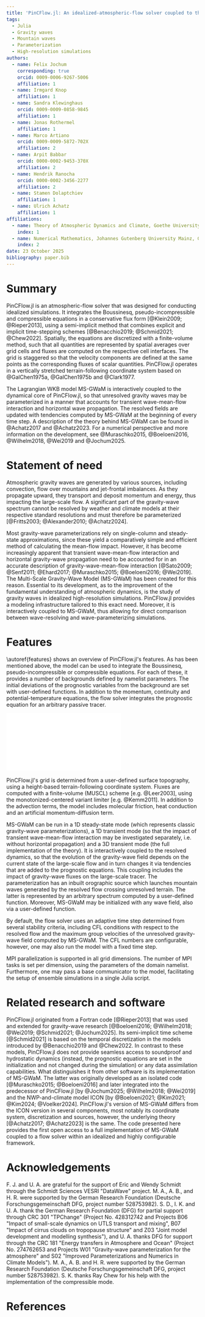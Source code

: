 ```yaml
---
title: 'PinCFlow.jl: An idealized-atmospheric-flow solver coupled to the 3D transient gravity-wave model MS-GWaM'
tags:
  - Julia
  - Gravity waves
  - Mountain waves
  - Parameterization
  - High-resolution simulations
authors:
  - name: Felix Jochum
    corresponding: true
    orcid: 0009-0006-9267-5006
    affiliation: 1
  - name: Irmgard Knop
    affiliation: 1
  - name: Sandra Klewinghaus
    orcid: 0009-0009-0858-9845
    affiliation: 1
  - name: Jonas Rothermel
    affiliation: 1
  - name: Marco Artiano
    orcid: 0009-0009-5872-702X
    affiliation: 2
  - name: Arpit Babbar
    orcid: 0000-0002-9453-370X
    affiliation: 2
  - name: Hendrik Ranocha
    orcid: 0000-0002-3456-2277
    affiliation: 2
  - name: Stamen Dolaptchiev
    affiliation: 1
  - name: Ulrich Achatz
    affiliation: 1
affiliations:
  - name: Theory of Atmospheric Dynamics and Climate, Goethe University Frankfurt, Germany
    index: 1
  - name: Numerical Mathematics, Johannes Gutenberg University Mainz, Germany
    index: 2
date: 23 October 2025
bibliography: paper.bib
---
```


# Summary

PinCFlow.jl is an atmospheric-flow solver that was designed for conducting idealized simulations. It integrates the Boussinesq, pseudo-incompressible and compressible equations in a conservative flux form [@Klein2009; @Rieper2013], using a semi-implicit method that combines explicit and implicit time-stepping schemes [@Benacchio2019; @Schmid2021; @Chew2022]. Spatially, the equations are discretized with a finite-volume method, such that all quantities are represented by spatial averages over grid cells and fluxes are computed on the respective cell interfaces. The grid is staggered so that the velocity components are defined at the same points as the corresponding fluxes of scalar quantities. PinCFlow.jl operates in a vertically stretched terrain-following coordinate system based on @GalChen1975a, @GalChen1975b and @Clark1977.

The Lagrangian WKB model MS-GWaM is interactively coupled to the dynamical core of PinCFlow.jl, so that unresolved gravity waves may be parameterized in a manner that accounts for transient wave-mean-flow interaction and horizontal wave propagation. The resolved fields are updated with tendencies computed by MS-GWaM at the beginning of every time step. A description of the theory behind MS-GWaM can be found in @Achatz2017 and @Achatz2023. For a numerical perspective and more information on the development, see @Muraschko2015, @Boeloeni2016, @Wilhelm2018, @Wei2019 and @Jochum2025.

# Statement of need

Atmospheric gravity waves are generated by various sources, including convection, flow over mountains and jet-frontal imbalances. As they propagate upward, they transport and deposit momentum and energy, thus impacting the large-scale flow. A significant part of the gravity-wave spectrum cannot be resolved by weather and climate models at their respective standard resolutions and must therefore be parameterized [@Fritts2003; @Alexander2010; @Achatz2024].

Most gravity-wave parameterizations rely on single-column and steady-state approximations, since these yield a comparatively simple and efficient method of calculating the mean-flow impact. However, it has become increasingly apparent that transient wave-mean-flow interaction and horizontal gravity-wave propagation need to be accounted for in an accurate description of gravity-wave-mean-flow interaction [@Sato2009; @Senf2011; @Ehard2017; @Muraschko2015; @Boeloeni2016; @Wei2019]. The Multi-Scale Gravity-Wave Model (MS-GWaM) has been created for this reason. Essential to its development, as to the improvement of the fundamental understanding of atmospheric dynamics, is the study of gravity waves in idealized high-resolution simulations. PinCFlow.jl provides a modeling infrastructure tailored to this exact need. Moreover, it is interactively coupled to MS-GWaM, thus allowing for direct comparison between wave-resolving and wave-parameterizing simulations.

# Features

\autoref{features} shows an overview of PinCFlow.jl's features. As has been mentioned above, the model can be used to integrate the Boussinesq, pseudo-incompressible or compressible equations. For each of these, it provides a number of backgrounds defined by namelist parameters. The initial deviations of the prognostic variables from the background are set with user-defined functions. In addition to the momentum, continuity and potential-temperature equations, the flow solver integrates the prognostic equation for an arbitrary passive tracer.

![Overview of PinCFlow.jl's features.\label{features}](features.pdf)

PinCFlow.jl's grid is determined from a user-defined surface topography, using a height-based terrain-following coordinate system. Fluxes are computed with a finite-volume (MUSCL) scheme [e.g. @Leer2003], using the monotonized-centered variant limiter [e.g. @Kemm2011]. In addition to the advection terms, the model includes molecular friction, heat conduction and an artificial momentum-diffusion term.

MS-GWaM can be run in a 1D steady-state mode (which represents classic gravity-wave parameterizations), a 1D transient mode (so that the impact of transient wave-mean-flow interaction may be investigated separately, i.e. without horizontal propagation) and a 3D transient mode (the full implementation of the theory). It is interactively coupled to the resolved dynamics, so that the evolution of the gravity-wave field depends on the current state of the large-scale flow and in turn changes it via tendencies that are added to the prognostic equations. This coupling includes the impact of gravity-wave fluxes on the large-scale tracer. The parameterization has an inbuilt orographic source which launches mountain waves generated by the resolved flow crossing unresolved terrain. The latter is represented by an arbitrary spectrum computed by a user-defined function. Moreover, MS-GWaM may be initialized with any wave field, also via a user-defined function.

By default, the flow solver uses an adaptive time step determined from several stability criteria, including CFL conditions with respect to the resolved flow and the maximum group velocities of the unresolved gravity-wave field computed by MS-GWaM. The CFL numbers are configurable, however, one may also run the model with a fixed time step.

MPI parallelization is supported in all grid dimensions. The number of MPI tasks is set per dimension, using the parameters of the domain namelist. Furthermore, one may pass a base communicator to the model, facilitating the setup of ensemble simulations in a single Julia script.

# Related research and software

PinCFlow.jl originated from a Fortran code [@Rieper2013] that was used and extended for gravity-wave research [@Boeloeni2016; @Wilhelm2018; @Wei2019; @Schmid2021; @Jochum2025]. Its semi-implicit time scheme [@Schmid2021] is based on the temporal discretization in the models introduced by @Benacchio2019 and @Chew2022. In contrast to these models, PinCFlow.jl does not provide seamless access to soundproof and hydrostatic dynamics (instead, the prognostic equations are set in the initialization and not changed during the simulation) or any data assimilation capabilities. What distinguishes it from other software is its implementation of MS-GWaM. The latter was originally developed as an isolated code [@Muraschko2015; @Boeloeni2016] and later integrated into the predecessor of PinCFlow.jl [by @Jochum2025; @Wilhelm2018; @Wei2019] and the NWP-and-climate model ICON [by @Boeloeni2021; @Kim2021; @Kim2024; @Voelker2024]. PinCFlow.jl's version of MS-GWaM differs from the ICON version in several components, most notably its coordinate system, discretization and sources, however, the underlying theory [@Achatz2017; @Achatz2023] is the same. The code presented here provides the first open access to a full implementation of MS-GWaM coupled to a flow solver within an idealized and highly configurable framework.

# Acknowledgements

F. J. and U. A. are grateful for the support of Eric and Wendy Schmidt through the Schmidt Sciences VESRI "DataWave" project. M. A., A. B., and H. R. were supported by the German Research Foundation (Deutsche Forschungsgemeinschaft DFG, project number 528753982). S. D., I. K. and U. A. thank the German Research Foundation (DFG) for partial support through CRC 301 "TPChange" (Project No. 428312742 and Projects B06 "Impact of small-scale dynamics on UTLS transport and mixing", B07 "Impact of cirrus clouds on tropopause structure" and Z03 "Joint model development and modelling synthesis"), and U. A. thanks DFG for support through the CRC 181 "Energy transfers in Atmosphere and Ocean" (Project No. 274762653 and Projects W01 "Gravity-wave parameterization for the atmosphere" and S02 "Improved Parameterizations and Numerics in Climate Models"). M. A., A. B. and H. R. were supported by the German Research Foundation (Deutsche Forschungsgemeinschaft DFG, project number 528753982). S. K. thanks Ray Chew for his help with the implementation of the compressible mode.


# References
